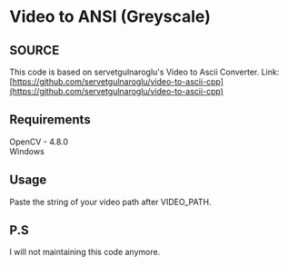 # Video to ANSI (Greyscale)
## **SOURCE**
This code is based on servetgulnaroglu's Video to Ascii Converter. Link: [https://github.com/servetgulnaroglu/video-to-ascii-cpp](https://github.com/servetgulnaroglu/video-to-ascii-cpp)
## Requirements
OpenCV - 4.8.0<br />
Windows
## Usage
Paste the string of your video path after VIDEO_PATH.
## P.S
I will not maintaining this code anymore.
